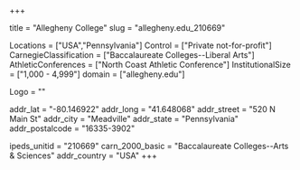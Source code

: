 
+++

title = "Allegheny College"
slug = "allegheny.edu_210669"

Locations = ["USA","Pennsylvania"]
Control = ["Private not-for-profit"]
CarnegieClassification = ["Baccalaureate Colleges--Liberal Arts"]
AthleticConferences = ["North Coast Athletic Conference"]
InstitutionalSize = ["1,000 - 4,999"]
domain = ["allegheny.edu"]

Logo = ""

addr_lat = "-80.146922"
addr_long = "41.648068"
addr_street = "520 N Main St"
addr_city = "Meadville"
addr_state = "Pennsylvania"
addr_postalcode = "16335-3902"

ipeds_unitid = "210669"
carn_2000_basic = "Baccalaureate Colleges--Arts & Sciences"
addr_country = "USA"
+++
    
